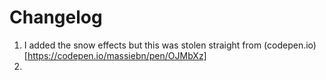 # Changelog

1. I added the snow effects but this was stolen straight from (codepen.io)[https://codepen.io/massiebn/pen/OJMbXz]
2. 
